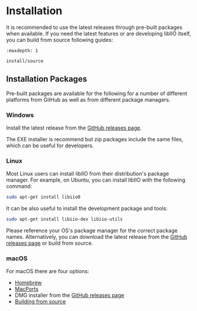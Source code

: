 # Installation

It is recommended to use the latest releases through pre-built packages when available. If you need the latest features or are developing libIIO itself, you can build from source following guides:

```{toctree}
:maxdepth: 1

install/source
```

## Installation Packages

Pre-built packages are available for the following for a number of different platforms from GitHub as well as from different package managers.

### Windows

Install the latest release from the [GitHub releases page](https://github.com/analogdevicesinc/libiio/releases).

The EXE installer is recommend but zip packages include the same files, which can be useful for developers.


### Linux

Most Linux users can install libIIO from their distribution's package manager. For example, on Ubuntu, you can install libIIO with the following command:

```bash
sudo apt-get install libiio0
```

It can be also useful to install the development package and tools:

```bash
sudo apt-get install libiio-dev libiio-utils
```

Please reference your OS's package manager for the correct package names. Alternatively, you can download the latest release from the [GitHub releases page](https://github.com/analogdevicesinc/libiio/releases) or build from source.

### macOS

For macOS there are four options:

- [Homebrew](install/homebrew.md)
- [MacPorts](https://ports.macports.org/port/libiio/)
- DMG installer from the [GitHub releases page](ttps://github.com/analogdevicesinc/libiio/releases)
- [Building from source](install/source.md)


